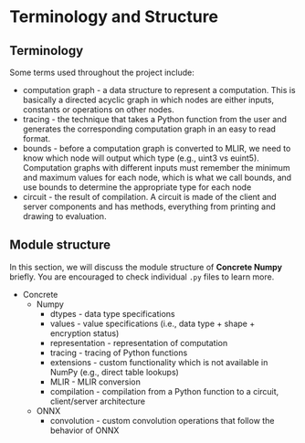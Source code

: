 # Terminology and Structure

## Terminology

Some terms used throughout the project include:

* computation graph - a data structure to represent a computation. This is basically a directed acyclic graph in which nodes are either inputs, constants or operations on other nodes.
* tracing - the technique that takes a Python function from the user and generates the  corresponding computation graph in an easy to read format.
* bounds - before a computation graph is converted to MLIR, we need to know which node will output which type (e.g., uint3 vs euint5). Computation graphs with different inputs must remember the minimum and maximum values for each node, which is what we call bounds, and use bounds to determine the appropriate type for each node
* circuit - the result of compilation. A circuit is made of the client and server components and has methods, everything from printing and drawing to evaluation.

## Module structure

In this section, we will discuss the module structure of **Concrete Numpy** briefly. You are encouraged to check individual `.py` files to learn more.

* Concrete
  * Numpy
    * dtypes - data type specifications
    * values - value specifications (i.e., data type + shape + encryption status)
    * representation - representation of computation
    * tracing - tracing of Python functions
    * extensions - custom functionality which is not available in NumPy (e.g., direct table lookups)
    * MLIR - MLIR conversion
    * compilation - compilation from a Python function to a circuit, client/server architecture
  * ONNX
    * convolution - custom convolution operations that follow the behavior of ONNX
